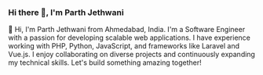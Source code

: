 ### Hi there 👋, I'm Parth Jethwani

<!-- **parthj007/parthj007** is a ✨ _special_ ✨ repository because its `README.md` (this file) appears on your GitHub profile. 

Here are some ideas to get you started:-->

👋 Hi, I'm Parth Jethwani from Ahmedabad, India. I'm a Software Engineer with a passion for developing scalable web applications. I have experience working with PHP, Python, JavaScript, and frameworks like Laravel and Vue.js. I enjoy collaborating on diverse projects and continuously expanding my technical skills. Let's build something amazing together!
